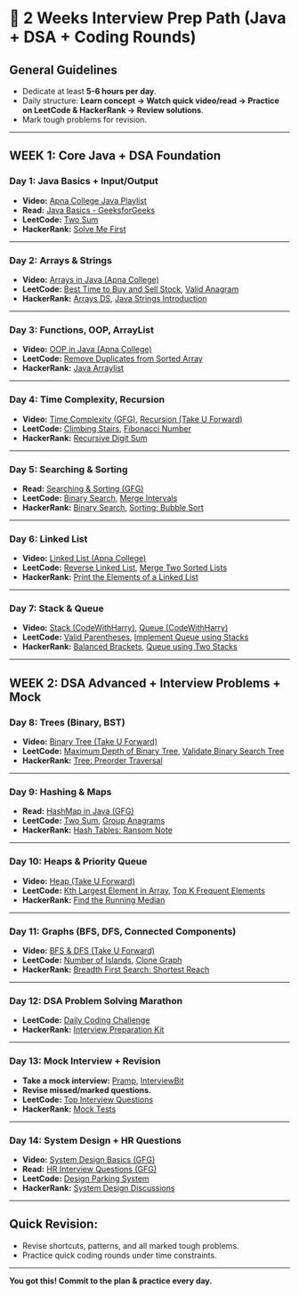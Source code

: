 # 🚀 2 Weeks Interview Prep Path (Java + DSA + Coding Rounds)

## **General Guidelines**
- Dedicate at least **5-6 hours per day**.
- Daily structure: **Learn concept → Watch quick video/read → Practice on LeetCode & HackerRank → Review solutions**.
- Mark tough problems for revision.

---

## **WEEK 1: Core Java + DSA Foundation**

### **Day 1: Java Basics + Input/Output**
- **Video:** [Apna College Java Playlist](https://www.youtube.com/playlist?list=PLfqMhTWNBTe0b2nM6JHVCnAkhQRGiZMSJ)
- **Read:** [Java Basics - GeeksforGeeks](https://www.geeksforgeeks.org/java/)
- **LeetCode:** [Two Sum](https://leetcode.com/problems/two-sum/)
- **HackerRank:** [Solve Me First](https://www.hackerrank.com/challenges/solve-me-first/problem)

---

### **Day 2: Arrays & Strings**
- **Video:** [Arrays in Java (Apna College)](https://youtu.be/Br1uLKaT3mE)
- **LeetCode:** [Best Time to Buy and Sell Stock](https://leetcode.com/problems/best-time-to-buy-and-sell-stock/), [Valid Anagram](https://leetcode.com/problems/valid-anagram/)
- **HackerRank:** [Arrays DS](https://www.hackerrank.com/challenges/arrays-ds/problem), [Java Strings Introduction](https://www.hackerrank.com/challenges/java-strings-introduction/problem)

---

### **Day 3: Functions, OOP, ArrayList**
- **Video:** [OOP in Java (Apna College)](https://youtu.be/UmnCZ7-9yDY)
- **LeetCode:** [Remove Duplicates from Sorted Array](https://leetcode.com/problems/remove-duplicates-from-sorted-array/)
- **HackerRank:** [Java Arraylist](https://www.hackerrank.com/challenges/java-arraylist/problem)

---

### **Day 4: Time Complexity, Recursion**
- **Video:** [Time Complexity (GFG)](https://www.youtube.com/watch?v=0nlPxaC2lTw), [Recursion (Take U Forward)](https://youtu.be/yGf1OG9wBvc)
- **LeetCode:** [Climbing Stairs](https://leetcode.com/problems/climbing-stairs/), [Fibonacci Number](https://leetcode.com/problems/fibonacci-number/)
- **HackerRank:** [Recursive Digit Sum](https://www.hackerrank.com/challenges/recursive-digit-sum/problem)

---

### **Day 5: Searching & Sorting**
- **Read:** [Searching & Sorting (GFG)](https://www.geeksforgeeks.org/fundamentals-of-algorithms/)
- **LeetCode:** [Binary Search](https://leetcode.com/problems/binary-search/), [Merge Intervals](https://leetcode.com/problems/merge-intervals/)
- **HackerRank:** [Binary Search](https://www.hackerrank.com/challenges/binary-search-tree-insertion/problem), [Sorting: Bubble Sort](https://www.hackerrank.com/challenges/ctci-bubble-sort/problem)

---

### **Day 6: Linked List**
- **Video:** [Linked List (Apna College)](https://youtu.be/0KX4Y9TVMGg)
- **LeetCode:** [Reverse Linked List](https://leetcode.com/problems/reverse-linked-list/), [Merge Two Sorted Lists](https://leetcode.com/problems/merge-two-sorted-lists/)
- **HackerRank:** [Print the Elements of a Linked List](https://www.hackerrank.com/challenges/print-the-elements-of-a-linked-list/problem)

---

### **Day 7: Stack & Queue**
- **Video:** [Stack (CodeWithHarry)](https://youtu.be/_6COl6V6mng), [Queue (CodeWithHarry)](https://youtu.be/2OoJNLtG_uk)
- **LeetCode:** [Valid Parentheses](https://leetcode.com/problems/valid-parentheses/), [Implement Queue using Stacks](https://leetcode.com/problems/implement-queue-using-stacks/)
- **HackerRank:** [Balanced Brackets](https://www.hackerrank.com/challenges/balanced-brackets/problem), [Queue using Two Stacks](https://www.hackerrank.com/challenges/queue-using-two-stacks/problem)

---

## **WEEK 2: DSA Advanced + Interview Problems + Mock**

### **Day 8: Trees (Binary, BST)**
- **Video:** [Binary Tree (Take U Forward)](https://youtu.be/fqmoGpd9h8w)
- **LeetCode:** [Maximum Depth of Binary Tree](https://leetcode.com/problems/maximum-depth-of-binary-tree/), [Validate Binary Search Tree](https://leetcode.com/problems/validate-binary-search-tree/)
- **HackerRank:** [Tree: Preorder Traversal](https://www.hackerrank.com/challenges/tree-preorder-traversal/problem)

---

### **Day 9: Hashing & Maps**
- **Read:** [HashMap in Java (GFG)](https://www.geeksforgeeks.org/java-util-hashmap-in-java/)
- **LeetCode:** [Two Sum](https://leetcode.com/problems/two-sum/), [Group Anagrams](https://leetcode.com/problems/group-anagrams/)
- **HackerRank:** [Hash Tables: Ransom Note](https://www.hackerrank.com/challenges/ctci-ransom-note/problem)

---

### **Day 10: Heaps & Priority Queue**
- **Video:** [Heap (Take U Forward)](https://youtu.be/3DdP6ef6a2M)
- **LeetCode:** [Kth Largest Element in Array](https://leetcode.com/problems/kth-largest-element-in-an-array/), [Top K Frequent Elements](https://leetcode.com/problems/top-k-frequent-elements/)
- **HackerRank:** [Find the Running Median](https://www.hackerrank.com/challenges/find-the-running-median/problem)

---

### **Day 11: Graphs (BFS, DFS, Connected Components)**
- **Video:** [BFS & DFS (Take U Forward)](https://youtu.be/-tgVpUgsQ5k)
- **LeetCode:** [Number of Islands](https://leetcode.com/problems/number-of-islands/), [Clone Graph](https://leetcode.com/problems/clone-graph/)
- **HackerRank:** [Breadth First Search: Shortest Reach](https://www.hackerrank.com/challenges/bfsshortreach/problem)

---

### **Day 12: DSA Problem Solving Marathon**
- **LeetCode:** [Daily Coding Challenge](https://leetcode.com/problemset/all/?difficulty=Easy)
- **HackerRank:** [Interview Preparation Kit](https://www.hackerrank.com/interview/interview-preparation-kit)

---

### **Day 13: Mock Interview + Revision**
- **Take a mock interview:** [Pramp](https://www.pramp.com/), [InterviewBit](https://www.interviewbit.com/)
- **Revise missed/marked questions.**
- **LeetCode:** [Top Interview Questions](https://leetcode.com/explore/interview/card/top-interview-questions-easy/)
- **HackerRank:** [Mock Tests](https://www.hackerrank.com/skills-verification/tests)

---

### **Day 14: System Design + HR Questions**
- **Video:** [System Design Basics (GFG)](https://www.youtube.com/watch?v=UzLMhqg3_Wc)
- **Read:** [HR Interview Questions (GFG)](https://www.geeksforgeeks.org/hr-interview-questions-and-answers/)
- **LeetCode:** [Design Parking System](https://leetcode.com/problems/design-parking-system/)
- **HackerRank:** [System Design Discussions](https://www.hackerrank.com/dashboard)

---

## **Quick Revision:**  
- Revise shortcuts, patterns, and all marked tough problems.
- Practice quick coding rounds under time constraints.

---

**You got this! Commit to the plan & practice every day.**
